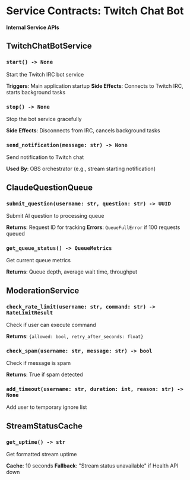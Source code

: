 # Service Contracts: Twitch Chat Bot

**Internal Service APIs**

## TwitchChatBotService

### `start() -> None`
Start the Twitch IRC bot service

**Triggers**: Main application startup
**Side Effects**: Connects to Twitch IRC, starts background tasks

### `stop() -> None`
Stop the bot service gracefully

**Side Effects**: Disconnects from IRC, cancels background tasks

### `send_notification(message: str) -> None`
Send notification to Twitch chat

**Used By**: OBS orchestrator (e.g., stream starting notification)

## ClaudeQuestionQueue

### `submit_question(username: str, question: str) -> UUID`
Submit AI question to processing queue

**Returns**: Request ID for tracking
**Errors**: `QueueFullError` if 100 requests queued

### `get_queue_status() -> QueueMetrics`
Get current queue metrics

**Returns**: Queue depth, average wait time, throughput

## ModerationService

### `check_rate_limit(username: str, command: str) -> RateLimitResult`
Check if user can execute command

**Returns**: `{allowed: bool, retry_after_seconds: float}`

### `check_spam(username: str, message: str) -> bool`
Check if message is spam

**Returns**: True if spam detected

### `add_timeout(username: str, duration: int, reason: str) -> None`
Add user to temporary ignore list

## StreamStatusCache

### `get_uptime() -> str`
Get formatted stream uptime

**Cache**: 10 seconds
**Fallback**: "Stream status unavailable" if Health API down
